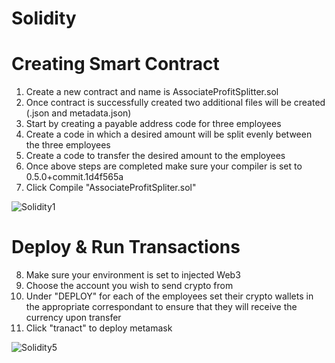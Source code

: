 # Solidity

# Creating Smart Contract

1. Create a new contract and name is AssociateProfitSplitter.sol
2. Once contract is successfully created two additional files will be created (.json and metadata.json)
3. Start by creating a payable address code for three employees
4. Create a code in which a desired amount will be split evenly between the three employees
5. Create a code to transfer the desired amount to the employees
6. Once above steps are completed make sure your compiler is set to 0.5.0+commit.1d4f565a
7. Click Compile "AssociateProfitSpliter.sol"

![Solidity1](https://user-images.githubusercontent.com/70985179/110663592-94693d80-8194-11eb-82fd-5f2f6016c3d5.png)

# Deploy & Run Transactions

8. Make sure your environment is set to injected Web3
9. Choose the account you wish to send crypto from
10. Under "DEPLOY" for each of the employees set their crypto wallets in the appropriate correspondant to ensure that they will receive the currency upon transfer
11. Click "tranact" to deploy metamask

![Solidity5](https://user-images.githubusercontent.com/70985179/110665398-54a35580-8196-11eb-8b29-5eb4814bc637.png)
